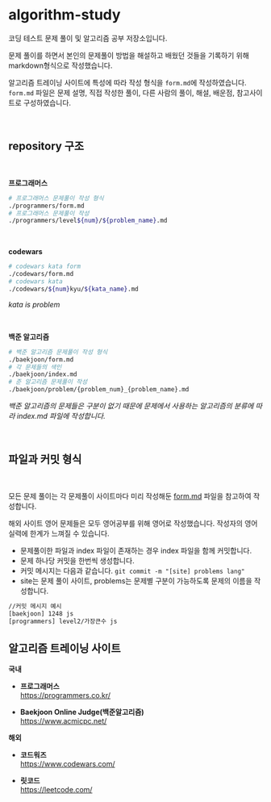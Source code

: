 # algorithm-study
코딩 테스트 문제 풀이 및 알고리즘 공부 저장소입니다.

문제 풀이를 하면서 본인의 문제풀이 방법을 해설하고 배웠던 것들을 기록하기 위해 markdown형식으로 작성했습니다.

알고리즘 트레이닝 사이트에 특성에 따라 작성 형식을 `form.md`에 작성하였습니다. `form.md` 파일은 문제 설명, 직접 작성한 풀이, 다른 사람의 풀이, 해설, 배운점, 참고사이트로 구성하였습니다.

<br/>

## **repository 구조**

<br/>

**프로그래머스**

```zsh
# 프로그래머스 문제풀이 작성 형식
./programmers/form.md
# 프로그래머스 문제풀이 작성
./programmers/level${num}/${problem_name}.md
```

<br/>

**codewars**

```zsh
# codewars kata form
./codewars/form.md
# codewars kata
./codewars/${num}kyu/${kata_name}.md
```
*kata is problem*

<br/>

**백준 알고리즘**

```zsh
# 백준 알고리즘 문제풀이 작성 형식
./baekjoon/form.md
# 각 문제들의 색인
./baekjoon/index.md
# 준 알고리즘 문제풀이 작성
./baekjoon/problem/{problem_num}_{problem_name}.md
```
*백준 알고리즘의 문제들은 구분이 없기 때문에 문제에서 사용하는 알고리즘의 분류에 따라 index.md 파일에 작성합니다.*


<br/>

## **파일과 커밋 형식**

<br/>

모든 문제 풀이는 각 문제풀이 사이트마다 미리 작성해둔 [form.md](./programmers/form.md) 파일을 참고하여 작성합니다.

해외 사이트 영어 문제들은 모두 영어공부를 위해 영어로 작성했습니다. 작성자의 영어실력에 한계가 느껴질 수 있습니다.

- 문제풀이한 파일과 index 파일이 존재하는 경우 index 파일을 함께 커밋합니다.
- 문제 하나당 커밋을 한번씩 생성합니다.
- 커밋 메시지는 다음과 같습니다. 
  `git commit -m "[site] problems lang"`
- site는 문제 풀이 사이트, problems는 문제별 구분이 가능하도록 문제의 이름을 작성합니다.

```zsh
//커밋 메시지 예시
[baekjoon] 1248 js
[programmers] level2/가장큰수 js
```

## **알고리즘 트레이닝 사이트**

**국내**

- **프로그래머스**<br/>
https://programmers.co.kr/

- **Baekjoon Online Judge(백준알고리즘)**<br/>
https://www.acmicpc.net/

**해외**

- **코드워즈**<br/>
https://www.codewars.com/

- **릿코드**<br/>
https://leetcode.com/
